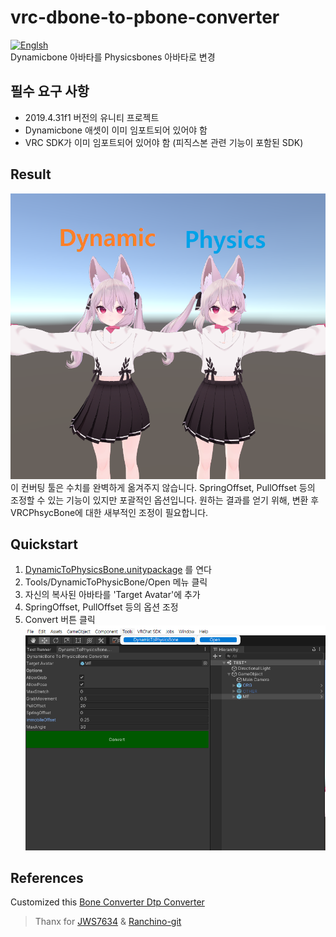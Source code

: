 # vrc-dbone-to-pbone-converter
[![Englsh](https://img.shields.io/badge/Language-English-blue.svg)](README.md)  
Dynamicbone 아바타를 Physicsbones 아바타로 변경

## 필수 요구 사항
- 2019.4.31f1 버전의 유니티 프로젝트
- Dynamicbone 애셋이 이미 임포트되어 있어야 함
- VRC SDK가 이미 임포트되어 있어야 함 (피직스본 관련 기능이 포함된 SDK) 

## Result
![cap01](ReadmeAssets/01.png)  
이 컨버팅 툴은 수치를 완벽하게 옮겨주지 않습니다.
SpringOffset, PullOffset 등의 조정할 수 있는 기능이 있지만 포괄적인 옵션입니다.
원하는 결과를 얻기 위해, 변환 후 VRCPhsycBone에 대한 새부적인 조정이 필요합니다.

## Quickstart
1. [DynamicToPhysicsBone.unitypackage](https://github.com/mousedoc/vrc-dbone-to-pbone-converter/releases/tag/1.0.0) 를 연다
1. Tools/DynamicToPhysicBone/Open 메뉴 클릭
1. 자신의 복사된 아바타를 'Target Avatar'에 추가  
1. SpringOffset, PullOffset 등의 옵션 조정
1. Convert 버튼 클릭
![cap01](ReadmeAssets/00.png)


## References
Customized this [Bone Converter Dtp Converter](https://ranchino.booth.pm/items/3701802)
> Thanx for [JWS7634](https://github.com/JWS7634) & [Ranchino-git](https://github.com/Ranchino-git)
